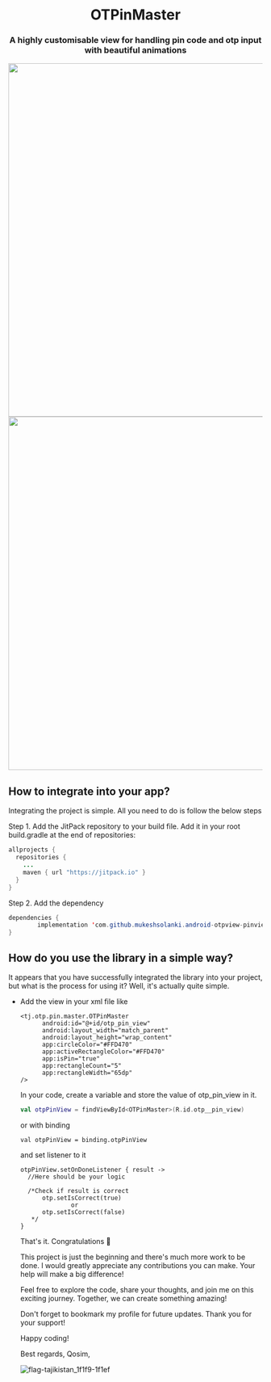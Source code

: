 <h1 align="center">OTPinMaster</a></h1>
<h3 align="center">A highly customisable view for handling pin code and otp input with beautiful animations</h3>
<img src="https://github.com/matrobiyon/otp_pin_master/assets/111564722/e16fb8f1-727c-43c8-8fab-c793aaadee4e" height="700" align="center"/>
<img src="https://github.com/matrobiyon/otp_pin_master/assets/111564722/9a54f2e1-d6f7-4eec-aa91-5d0a0fd3fc2b" height="700"  align="center"/>



## How to integrate into your app?
Integrating the project is simple. All you need to do is follow the below steps

Step 1. Add the JitPack repository to your build file. Add it in your root build.gradle at the end of repositories:

```java
allprojects {
  repositories {
    ...
    maven { url "https://jitpack.io" }
  }
}
```
Step 2. Add the dependency
```java
dependencies {
        implementation 'com.github.mukeshsolanki.android-otpview-pinview:otpview:3.1.0'
}
```

## How do you use the library in a simple way?
It appears that you have successfully integrated the library into your project, but what is the process for using it? Well, it's actually quite simple.
- Add the view in your xml file like

  ```
  <tj.otp.pin.master.OTPinMaster
        android:id="@+id/otp_pin_view"
        android:layout_width="match_parent"
        android:layout_height="wrap_content"
        app:circleColor="#FFD470"
        app:activeRectangleColor="#FFD470"
        app:isPin="true"
        app:rectangleCount="5"
        app:rectangleWidth="65dp" 
  />
  ```
  In your code, create a variable and store the value of otp_pin_view in it.
  ```kotlin
  val otpPinView = findViewById<OTPinMaster>(R.id.otp__pin_view)
  ```
  or with binding
  ```
  val otpPinView = binding.otpPinView
  ```
  and set listener to it
  ```
  otpPinView.setOnDoneListener { result ->
    //Here should be your logic
  
    /*Check if result is correct
        otp.setIsCorrect(true)
                or
        otp.setIsCorrect(false)
     */
  }
  ```
  That's it. Congratulations 🥳

  This project is just the beginning and there's much more work to be done. I would greatly appreciate any contributions you can make. Your help will make a big difference!

  Feel free to explore the code, share your thoughts, and join me on this exciting journey. Together, we can create something amazing!

  Don't forget to bookmark my profile for future updates. Thank you for your support!

  Happy coding!

  Best regards,
  Qosim,
  
  ![flag-tajikistan_1f1f9-1f1ef](https://github.com/matrobiyon/otp_pin_master/assets/111564722/e98b514a-5a39-44bd-bb60-2b5d7a97c1d1)

